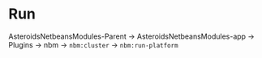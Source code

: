 # Run
AsteroidsNetbeansModules-Parent -> AsteroidsNetbeansModules-app -> Plugins -> nbm -> `nbm:cluster` -> `nbm:run-platform` 